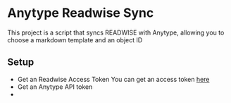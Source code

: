 # Anytype Readwise Sync
This project is a script that syncs READWISE with Anytype, allowing you to choose a markdown template and an object ID 


## Setup
- Get an Readwise Access Token 
You can get an access token [here](https://readwise.io/access_token)
- Get an Anytype API token 
- 